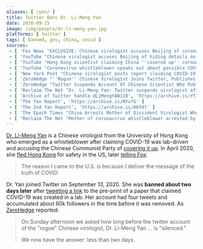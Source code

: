 ```yaml
---
aliases: [ /yan/ ]
title: Twitter Bans Dr. Li-Meng Yan
date: 2020-09-15
image: /img/people/dr-li-meng-yan.jpg
platforms: [ twitter ]
tags: [ banned, gov, china, covid ]
sources:
 - [ 'Fox News "EXCLUSIVE: Chinese virologist accuses Beijing of coronavirus cover-up, flees Hong Kong: ''I know how they treat whistleblowers''" by Barnini Chakraborty, Alex Diaz (10 Jul 2020)', 'https://archive.is/leHOp' ]
 - [ 'YouTube "Chinese virologist accuses Beijing of hiding details on coronavirus" by Fox News (10 Jul 2020)', 'https://www.youtube.com/watch?v=NUbrE1v4kuQ' ]
 - [ 'YouTube "Hong Kong scientist claiming China ''covered up'' coronavirus data speaks out" by Fox News (13 Jul 2020)', 'https://www.youtube.com/watch?v=7voTUuVT5i4' ]
 - [ 'YouTube "Coronavirus whistleblower speaks out about possible COVID origin on ''Tucker''" by Fox News (15 Sep 2020)', 'https://www.youtube.com/watch?v=qFlqXPl_hZQ' ]
 - [ 'New York Post "Chinese virologist posts report claiming COVID-19 was made in Wuhan lab" by Tamar Lapin (14 Sep 2020)', 'https://archive.is/mL8ft' ]
 - [ 'ZeroHedge "''Rogue'' Chinese Virologist Joins Twitter, Publishes "Smoking Gun" Evidence COVID-19 Created In Lab" by Tyler Durden (15 Sep 2020)', 'https://archive.is/xHuaA' ]
 - [ 'ZeroHedge "Twitter Suspends Account Of Chinese Scientist Who Published Paper Alleging Covid Was Created In Wuhan Lab" by Tyler Durden (15 Sep 2020)', 'https://archive.is/dyNHD' ]
 - [ 'Reclaim The Net "Dr. Li-Meng Yan: Twitter suspends virologist after paper alleging that COVID-19 was created in Wuhan lab" by Tom Parker (15 Sep 2020)', 'https://reclaimthenet.org/twitter-suspends-dr-li-meng-yan/' ]
 - [ 'Archive of Twitter handle @LiMengYAN119', 'https://archive.is/Yt1ue' ]
 - [ 'The Yan Report', 'https://archive.is/NYufG' ]
 - [ 'The 2nd Yan Report', 'https://archive.is/0bYdl' ]
 - [ 'The Epoch Times "China Arrests Mother of Dissident Virologist Who Blamed Beijing for Virus Coverup" by Eva Fu (5 Oct 2020)', 'https://archive.is/3lOBY' ]
 - [ 'Reclaim The Net "Mother of coronavirus whistleblower arrested by the Chinese Communist Party" by Naga Pramod (5 Oct 2020)', 'https://reclaimthenet.org/li-meng-yan-mother-arrested-ccp/' ]
---
```


[Dr. Li-Meng Yan](https://archive.is/2inFX) is a Chinese virologist from the
University of Hong Kong who emerged as a whistleblower after claiming COVID-19
was lab-driven and accusing the Chinese Communist Party of [covering it
up](https://archive.is/uF15T). In April 2020, she [fled Hong
Kong](https://archive.is/ItGnP) for safety in the US, later [telling
Fox](https://archive.is/leHOp#selection-2035.1-2035.85):
> The reason I came to the U.S. is because I deliver the message of the truth
> of COVID

Dr. Yan joined Twitter on September 13, 2020. She was **banned about two days
later** after [tweeting a link](https://archive.is/xHuaA) to the pre-print of a
paper that claimed COVID-19 was created in a lab. Her account had four tweets
and accumulated about 60k followers in the time before it was removed. As
[ZeroHedge](https://archive.is/dyNHD#selection-843.0-880.1) reported:
> On Sunday afternoon we asked how long before the twitter account of the
> "rogue" Chinese virologist, Dr. Li-Meng Yan ... is "silenced."
>
> We now have the answer: less than two days.
